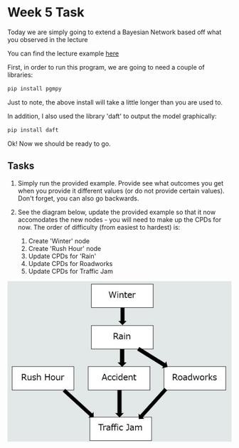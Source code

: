# Week 5 Task

Today we are simply going to extend a Bayesian Network based off what you observed in the lecture

You can find the lecture example [here](https://github.com/darrened/526/tree/main/Week5/example.py)

First, in order to run this program, we are going to need a couple of libraries:

```bash
pip install pgmpy
```
Just to note, the above install will take a little longer than you are used to.

In addition, I also used the library 'daft' to output the model graphically:

```bash
pip install daft
```
Ok! Now we should be ready to go. 

## Tasks

1. Simply run the provided example. Provide see what outcomes you get when you provide it different values 
(or do not provide certain values). Don't forget, you can also go backwards.


2. See the diagram below, update the provided example so that it now accomodates the new nodes - you will need to make 
up the CPDs for now.
The order of difficulty (from easiest to hardest) is:
   1. Create 'Winter' node
   2. Create 'Rush Hour' node
   3. Update CPDs for 'Rain'
   4. Update CPDs for Roadworks
   5. Update CPDs for Traffic Jam

![Task 2 Diagram](images/wk5_task.jpg)
